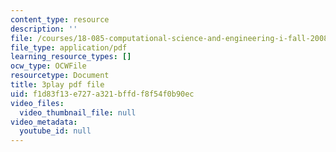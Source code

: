 ```yaml
---
content_type: resource
description: ''
file: /courses/18-085-computational-science-and-engineering-i-fall-2008/f1d83f13e727a321bffdf8f54f0b90ec_-agCn_nWztQ.pdf
file_type: application/pdf
learning_resource_types: []
ocw_type: OCWFile
resourcetype: Document
title: 3play pdf file
uid: f1d83f13-e727-a321-bffd-f8f54f0b90ec
video_files:
  video_thumbnail_file: null
video_metadata:
  youtube_id: null
---
```

